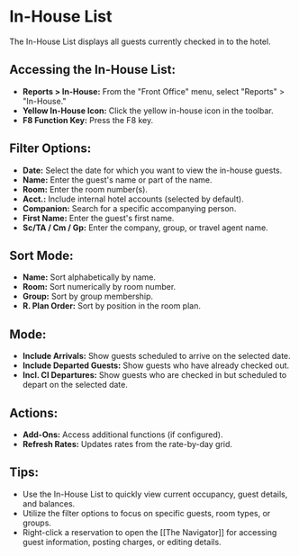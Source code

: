 # In-House List

The In-House List displays all guests currently checked in to the hotel.

## Accessing the In-House List:

* **Reports > In-House:**  From the "Front Office" menu, select "Reports" > "In-House."
* **Yellow In-House Icon:**  Click the yellow in-house icon  in the toolbar.
* **F8 Function Key:**  Press the F8 key. 

## Filter Options:

* **Date:** Select the date for which you want to view the in-house guests.
* **Name:**  Enter the guest's name or part of the name.
* **Room:** Enter the room number(s).
* **Acct.:** Include internal hotel accounts (selected by default).
* **Companion:**  Search for a specific accompanying person. 
* **First Name:**  Enter the guest's first name.
* **Sc/TA / Cm / Gp:** Enter the company, group, or travel agent name.

## Sort Mode:

* **Name:** Sort alphabetically by name. 
* **Room:** Sort numerically by room number. 
* **Group:**  Sort by group membership. 
* **R. Plan Order:**  Sort by position in the room plan. 

## Mode:

* **Include Arrivals:** Show guests scheduled to arrive on the selected date.
* **Include Departed Guests:** Show guests who have already checked out. 
* **Incl. CI Departures:**  Show guests who are checked in but scheduled to depart on the selected date. 

## Actions:

* **Add-Ons:**  Access additional functions (if configured). 
* **Refresh Rates:**  Updates rates from the rate-by-day grid.

## Tips:

* Use the In-House List to quickly view current occupancy, guest details, and balances.
* Utilize the filter options to focus on specific guests, room types, or groups. 
* Right-click a reservation to open the [[The Navigator]] for accessing guest information, posting charges, or editing details. 